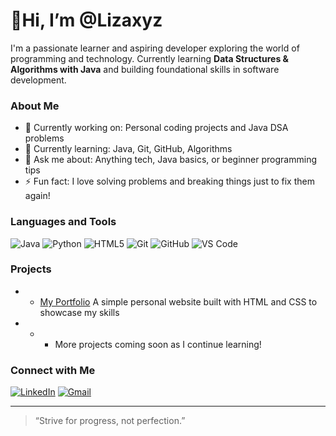# 👋Hi, I’m @Lizaxyz

 I'm a passionate learner and aspiring developer exploring the world of programming and technology. Currently learning **Data Structures & Algorithms with Java** and building foundational skills in software development.

### About Me
- 🔭 Currently working on: Personal coding projects and Java DSA problems
- 🌱 Currently learning: Java, Git, GitHub, Algorithms
- 💬 Ask me about: Anything tech, Java basics, or beginner programming tips
- ⚡ Fun fact: I love solving problems and breaking things just to fix them again!

### Languages and Tools
![Java](https://img.shields.io/badge/Java-%23ED8B00.svg?style=flat&logo=java&logoColor=white)
![Python](https://img.shields.io/badge/Python-%2314354C.svg?style=flat&logo=python&logoColor=white)
![HTML5](https://img.shields.io/badge/HTML5-%23E34F26.svg?style=flat&logo=html5&logoColor=white)
![Git](https://img.shields.io/badge/Git-%23F05033.svg?style=flat&logo=git&logoColor=white)
![GitHub](https://img.shields.io/badge/GitHub-%23121011.svg?style=flat&logo=github&logoColor=white)
![VS Code](https://img.shields.io/badge/VSCode-%23007ACC.svg?style=flat&logo=visual-studio-code&logoColor=white)

### Projects
- - [My Portfolio](https://github.com/lizaxyz/portfolio) 
  A simple personal website built with HTML and CSS to showcase my skills
- - - More projects coming soon as I continue learning!

### Connect with Me

[![LinkedIn](https://img.shields.io/badge/LinkedIn-blue?style=flat&logo=linkedin&logoColor=white)](https://www.linkedin.com/in/liza-akhtar-aa4a672b9)
[![Gmail](https://img.shields.io/badge/Email-D14836?style=flat&logo=gmail&logoColor=white)](mailto:lizaak160@gmail.com)

---

> “Strive for progress, not perfection.”

<!---
Lizaxyz/Lizaxyz is a ✨ special ✨ repository because its `README.md` (this file) appears on your GitHub profile.
You can click the Preview link to take a look at your changes.
--->
